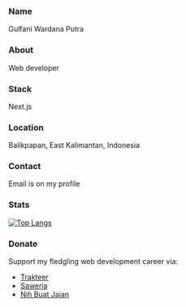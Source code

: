 ### Name

Gulfani Wardana Putra

### About

Web developer

### Stack

Next.js

### Location

Balikpapan, East Kalimantan, Indonesia

### Contact

Email is on my profile

### Stats

[![Top Langs](https://github-readme-stats.vercel.app/api/top-langs/?username=gulfaniputra)](https://github.com/anuraghazra/github-readme-stats)

### Donate

Support my fledgling web development career via:

- [Trakteer](https://trakteer.id/gulfaniputra)
- [Saweria](https://saweria.co/gulfaniputra)
- [Nih Buat Jajan](https://www.nihbuatjajan.com/gulfaniputra)
